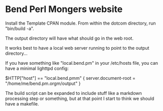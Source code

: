 # Bend Perl Mongers website

Install the Template CPAN module.
From within the dotcom directory, run "bin/build -a".

The output directory will have what should go in the web root.

It works best to have a local web server running to point to the
output directory...

If you have something like "local.bend.pm" in your /etc/hosts
file, you can have a minimal lighttpd config:

$HTTP["host"] == "local.bend.pmm" {
  server.document-root = "/home/me/bend.pm.orgm/output"
}

The build script can be expanded to include stuff like a markdown
processing step or something, but at that point I start to think
we should have a makefile.

